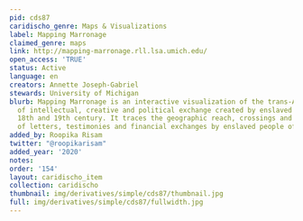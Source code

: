 ```yaml
---
pid: cds87
caridischo_genre: Maps & Visualizations
label: Mapping Marronage
claimed_genre: maps
link: http://mapping-marronage.rll.lsa.umich.edu/
open_access: 'TRUE'
status: Active
language: en
creators: Annette Joseph-Gabriel
stewards: University of Michigan
blurb: Mapping Marronage is an interactive visualization of the trans-Atlantic networks
  of intellectual, creative and political exchange created by enslaved people in the
  18th and 19th century. It traces the geographic reach, crossings and intersections
  of letters, testimonies and financial exchanges by enslaved people of African-descent.
added_by: Roopika Risam
twitter: "@roopikarisam"
added_year: '2020'
notes: 
order: '154'
layout: caridischo_item
collection: caridischo
thumbnail: img/derivatives/simple/cds87/thumbnail.jpg
full: img/derivatives/simple/cds87/fullwidth.jpg
---
```

